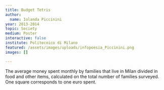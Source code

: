 ```yaml
---
title: Budget Tetris
author:
  name: Iolanda Piccinini
year: 2013-2014
topic: Society
medium: Poster
interactive: false
institute: Politecnico di Milano
featured: /assets/images/uploads/infopoesia_Piccinini.png
images: []

---
```

The average money spent monthly by families that live in Milan divided in food and other items, calculated on the total number of families surveyed. One square corresponds to one euro spent.
